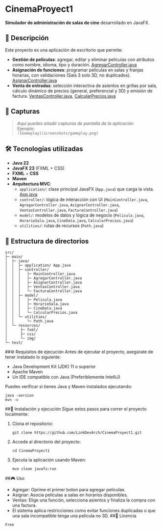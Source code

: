 # CinemaProyect1

**Simulador de administración de salas de cine** desarrollado en JavaFX.

## 📖 Descripción

Este proyecto es una aplicación de escritorio que permite:

- **Gestión de películas**: agregar, editar y eliminar películas con atributos como nombre, idioma, tipo y duración. [AgregarController.java](https://github.com/LinkDevArch/CinemaProyect1/blob/master/src/main/java/controller/AgregarController.java)
- **Asignación de funciones**: programar películas en salas y franjas horarias, con validaciones (Sala 3 solo 3D, no duplicados). [AsignarController.java](https://github.com/LinkDevArch/CinemaProyect1/blob/master/src/main/java/controller/AsignarController.java)
- **Venta de entradas**: selección interactiva de asientos en grillas por sala, cálculo dinámico de precios (general, preferencial y 3D) y emisión de factura. [VentasController.java](https://github.com/LinkDevArch/CinemaProyect1/blob/master/src/main/java/controller/VentasController.java), [CalcularPrecios.java](https://github.com/LinkDevArch/CinemaProyect1/blob/master/src/main/java/model/CalcularPrecios.java)

## 📸 Capturas

> *Aquí puedes añadir capturas de pantalla de la aplicación*  
> Ejemplo:  
> `![Gameplay](screenshots/gameplay.png)`

## 🛠️ Tecnologías utilizadas

- **Java 22**
- **JavaFX 23** (FXML + CSS)
- **FXML** + **CSS**
- **Maven**
- **Arquitectura MVC**:
  - `application/`: clase principal JavaFX (`App.java`) que carga la vista. [App.java](https://github.com/LinkDevArch/CinemaProyect1/blob/master/src/main/java/application/App.java)
  - `controller/`: lógica de interacción con UI (`MainController.java`, `AgregarController.java`, `AsignarController.java`, `VentasController.java`, `FacturaController.java`)
  - `model/`: modelos de datos y lógica de negocio (`Pelicula.java`, `HorarioSala.java`, `CineData.java`, `CalcularPrecios.java`)
  - `utilities/`: rutas de recursos (`Path.java`)

## 📂 Estructura de directorios

```plaintext
src/
├─ main/
│  ├─ java/
│  │  ├─ application/ App.java
│  │  ├─ controller/
│  │  │   ├─ MainController.java
│  │  │   ├─ AgregarController.java
│  │  │   ├─ AsignarController.java
│  │  │   ├─ VentasController.java
│  │  │   └─ FacturaController.java
│  │  ├─ model/
│  │  │   ├─ Pelicula.java
│  │  │   ├─ HorarioSala.java
│  │  │   ├─ CineData.java
│  │  │   └─ CalcularPrecios.java
│  │  └─ utilities/
│  │      └─ Path.java
│  └─ resources/
│      ├─ fxml/
│      ├─ css/
│      └─ img/
└─ test/
```
##⚙️ Requisitos de ejecución
Antes de ejecutar el proyecto, asegúrate de tener instalado lo siguiente:

- Java Development Kit (JDK) 11 o superior
- Apache Maven
- Un IDE compatible con Java (Preferiblemente IntelliJ)

Puedes verificar si tienes Java y Maven instalados ejecutando:
```plaintext
java -version
mvn -v
```
##🚀 Instalación y ejecución
Sigue estos pasos para correr el proyecto localmente:
1. Clona el repositorio:
   ```plaintext
   git clone https://github.com/LinkDevArch/CinemaProyect1.git
   ```
2. Accede al directorio del proyecto:
   ```plaintext
   cd CinemaProyect1
   ```
3. Ejecuta la aplicación usando Maven:
   ```plaintext
   mvn clean javafx:run
   ```
##🎮 Uso
- Agregar: Oprime el primer boton para agregar peliculas.
- Asignar: Asocia películas a salas en horarios disponibles.
- Ventas: Elige una función, selecciona asientos y finaliza la compra con una factura.
- El sistema aplica restricciones como evitar funciones duplicadas o que una sala incompatible tenga una película no 3D.
##📄 Licencia
```plaintext
Free
```
